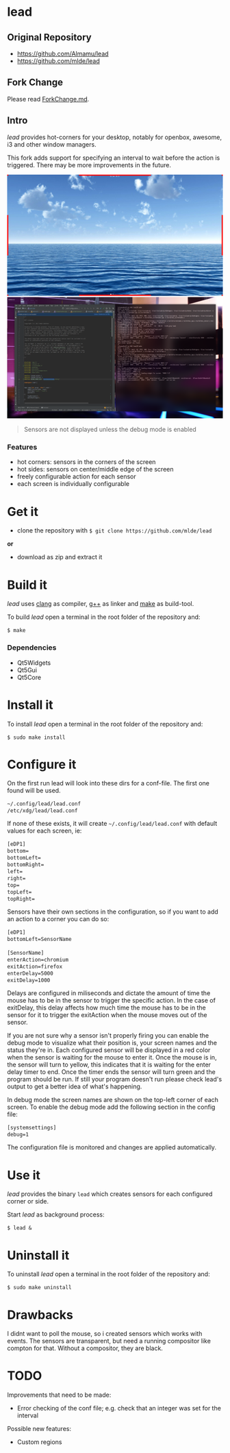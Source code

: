 # lead

## Original Repository

* https://github.com/Almamu/lead
* https://github.com/mlde/lead

## Fork Change

Please read [ForkChange.md](ForkChange.md).

## Intro

*lead* provides hot-corners for your desktop, notably for openbox, awesome, i3 and other window managers.

This fork adds support for specifying an interval to wait before the action is triggered. There may be more improvements in the future.

![Screenshot of lead](https://github.com/almamu/lead/blob/master/screenshots/screenshot1.png)
![Screenshot of lead](https://github.com/almamu/lead/blob/master/screenshots/screenshot2.png)
> Sensors are not displayed unless the debug mode is enabled


### Features
- hot corners: sensors in the corners of the screen
- hot sides: sensors on center/middle edge of the screen
- freely configurable action for each sensor
- each screen is individually configurable


# Get it

- clone the repository with `$ git clone https://github.com/mlde/lead`

**or**

- download as zip and extract it


# Build it

*lead* uses [clang](http://clang.llvm.org/) as compiler, [g++](https://gcc.gnu.org/) as linker and [make](https://www.gnu.org/software/make/) as build-tool.

To build *lead* open a terminal in the root folder of the repository and:

    $ make

### Dependencies
- Qt5Widgets
- Qt5Gui
- Qt5Core


# Install it

To install *lead* open a terminal in the root folder of the repository and:

    $ sudo make install


# Configure it

On the first run lead will look into these dirs for a conf-file. The first one found will be used.

    ~/.config/lead/lead.conf
    /etc/xdg/lead/lead.conf

If none of these exists, it will create `~/.config/lead/lead.conf` with default values for each screen, ie:

    [eDP1]
    bottom=
    bottomLeft=
    bottomRight=
    left=
    right=
    top=
    topLeft=
    topRight=

Sensors have their own sections in the configuration, so if you want to add an action to a corner you can do so:

    [eDP1]
    bottomLeft=SensorName

    [SensorName]
    enterAction=chromium
    exitAction=firefox
    enterDelay=5000
    exitDelay=1000

Delays are configured in miliseconds and dictate the amount of time the mouse has to be in the sensor to trigger the specific action.
In the case of exitDelay, this delay affects how much time the mouse has to be in the sensor for it to trigger the exitAction when the mouse moves out of the sensor.

If you are not sure why a sensor isn't properly firing you can enable the debug mode to visualize what their position is, your screen names and the status they're in.
Each configured sensor will be displayed in a red color when the sensor is waiting for the mouse to enter it.
Once the mouse is in, the sensor will turn to yellow, this indicates that it is waiting for the enter delay timer to end. Once the timer ends the sensor will turn green and the program should be run.
If still your program doesn't run please check lead's output to get a better idea of what's happening.

In debug mode the screen names are shown on the top-left corner of each screen.
To enable the debug mode add the following section in the config file:

    [systemsettings]
    debug=1

The configuration file is monitored and changes are applied automatically.


# Use it

*lead* provides the binary `lead` which creates sensors for each configured corner or side.

Start *lead* as background process:

    $ lead &

# Uninstall it

To uninstall *lead* open a terminal in the root folder of the repository and:

    $ sudo make uninstall

# Drawbacks

I didnt want to poll the mouse, so i created sensors which works with events. The sensors are transparent, but need a running compositor like compton for that. Without a compositor, they are black.

# TODO

Improvements that need to be made:

- Error checking of the conf file; e.g. check that an integer was set for the interval

Possible new features:

- Custom regions
